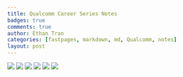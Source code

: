 ```yaml
---
title: Qualcomm Career Series Notes
badges: true
comments: true
author: Ethan Tran
categories: [fastpages, markdown, md, Qualcomm, notes]
layout: post
---
```


<html>
<img src="https://user-images.githubusercontent.com/109186517/200424917-b23e0281-5f39-4d86-b2d2-664fa0e78e3c.png" id="Final1">
<img src="https://user-images.githubusercontent.com/109186517/200425114-b37524a8-13fc-4720-89c8-50c2fe8e402d.png" id="Final2">
<img src="https://user-images.githubusercontent.com/109186517/200425650-8ed38700-13c8-40d4-898d-c5f4d3a555f9.png" id="Final3">
<img src="https://user-images.githubusercontent.com/109186517/200425832-0d8ec683-331d-4f7d-a157-a3fc4b9a53ad.png" id="Final4">
<img src="https://user-images.githubusercontent.com/109186517/200425504-a0e557e1-2f7f-4e9f-8ba1-5b1fbef59dbd.png" id="Final5">
<img src="https://user-images.githubusercontent.com/109186517/200425504-a0e557e1-2f7f-4e9f-8ba1-5b1fbef59dbd.png" id="Final6">

</html>